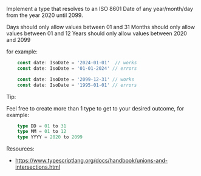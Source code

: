 Implement a type that resolves to an ISO 8601 Date of any year/month/day from the year 2020 until 2099. 

Days should only allow values between 01 and 31
Months should only allow values between 01 and 12
Years should only allow values between 2020 and 2099

for example:

```ts
    const date: IsoDate = '2024-01-01'  // works
    const date: IsoDate = '01-01-2024' // errors

    const date: IsoDate = '2099-12-31' // works
    const date: IsoDate = '1995-01-01' // errors
 ```


Tip:

Feel free to create more than 1 type to get to your desired outcome, for example:
```ts
    type DD = 01 to 31
    type MM = 01 to 12
    type YYYY = 2020 to 2099
```
Resources:
+ https://www.typescriptlang.org/docs/handbook/unions-and-intersections.html
